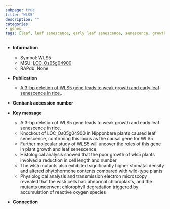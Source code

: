 ```yaml
---
subpage: true
title: "WLS5"
description: ""
categories:
- genes
tags: [leaf, leaf senescence, early leaf senescence, senescence, growth, stomatal, phytohormone, reactive oxygen species, plant growth]
---
```


* **Information**  
    + Symbol: WLS5  
    + MSU: [LOC_Os05g04900](http://rice.plantbiology.msu.edu/cgi-bin/ORF_infopage.cgi?orf=LOC_Os05g04900)  
    + RAPdb: None  

* **Publication**  
    + [A 3-bp deletion of WLS5 gene leads to weak growth and early leaf senescence in rice.](N+Y).

* **Genbank accession number**  

* **Key message**  
    + A 3-bp deletion of WLS5 gene leads to weak growth and early leaf senescence in rice.
    + Knockout of LOC_Os05g04900 in Nipponbare plants caused leaf senescence, confirming this locus as the causal gene for WLS5
    + Further molecular study of WLS5 will uncover the roles of this gene in plant growth and leaf senescence
    + Histological analysis showed that the poor growth of wls5 plants involved a reduction in cell length and number
    + The wls5 mutants also exhibited significantly higher stomatal density and altered phytohormone contents compared with wild-type plants
    + Physiological analysis and transmission electron microscopy revealed that the wls5 cells had abnormal chloroplasts, and the mutants underwent chlorophyll degradation triggered by accumulation of reactive oxygen species

* **Connection**  



